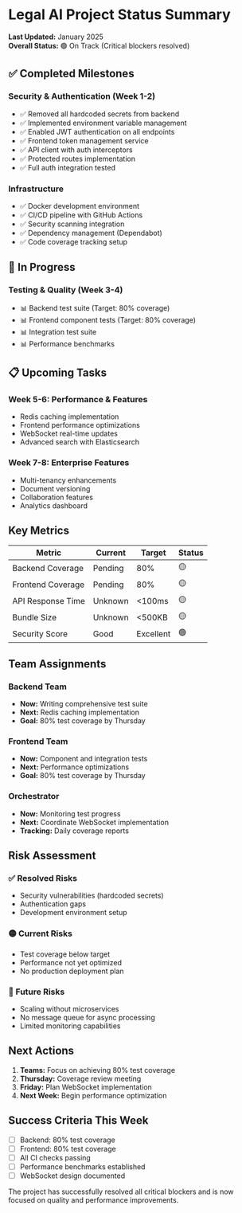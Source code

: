 # Legal AI Project Status Summary

**Last Updated:** January 2025  
**Overall Status:** 🟢 On Track (Critical blockers resolved)

## ✅ Completed Milestones

### Security & Authentication (Week 1-2)
- ✅ Removed all hardcoded secrets from backend
- ✅ Implemented environment variable management
- ✅ Enabled JWT authentication on all endpoints
- ✅ Frontend token management service
- ✅ API client with auth interceptors
- ✅ Protected routes implementation
- ✅ Full auth integration tested

### Infrastructure
- ✅ Docker development environment
- ✅ CI/CD pipeline with GitHub Actions
- ✅ Security scanning integration
- ✅ Dependency management (Dependabot)
- ✅ Code coverage tracking setup

## 🚧 In Progress

### Testing & Quality (Week 3-4)
- 📊 Backend test suite (Target: 80% coverage)
- 📊 Frontend component tests (Target: 80% coverage)
- 📊 Integration test suite
- 📊 Performance benchmarks

## 📋 Upcoming Tasks

### Week 5-6: Performance & Features
- Redis caching implementation
- Frontend performance optimizations
- WebSocket real-time updates
- Advanced search with Elasticsearch

### Week 7-8: Enterprise Features
- Multi-tenancy enhancements
- Document versioning
- Collaboration features
- Analytics dashboard

## Key Metrics

| Metric | Current | Target | Status |
|--------|---------|--------|--------|
| Backend Coverage | Pending | 80% | 🟡 |
| Frontend Coverage | Pending | 80% | 🟡 |
| API Response Time | Unknown | <100ms | 🟡 |
| Bundle Size | Unknown | <500KB | 🟡 |
| Security Score | Good | Excellent | 🟢 |

## Team Assignments

### Backend Team
- **Now:** Writing comprehensive test suite
- **Next:** Redis caching implementation
- **Goal:** 80% test coverage by Thursday

### Frontend Team
- **Now:** Component and integration tests
- **Next:** Performance optimizations
- **Goal:** 80% test coverage by Thursday

### Orchestrator
- **Now:** Monitoring test progress
- **Next:** Coordinate WebSocket implementation
- **Tracking:** Daily coverage reports

## Risk Assessment

### ✅ Resolved Risks
- Security vulnerabilities (hardcoded secrets)
- Authentication gaps
- Development environment setup

### 🟡 Current Risks
- Test coverage below target
- Performance not yet optimized
- No production deployment plan

### 🔴 Future Risks
- Scaling without microservices
- No message queue for async processing
- Limited monitoring capabilities

## Next Actions

1. **Teams:** Focus on achieving 80% test coverage
2. **Thursday:** Coverage review meeting
3. **Friday:** Plan WebSocket implementation
4. **Next Week:** Begin performance optimization

## Success Criteria This Week

- [ ] Backend: 80% test coverage
- [ ] Frontend: 80% test coverage
- [ ] All CI checks passing
- [ ] Performance benchmarks established
- [ ] WebSocket design documented

The project has successfully resolved all critical blockers and is now focused on quality and performance improvements.
